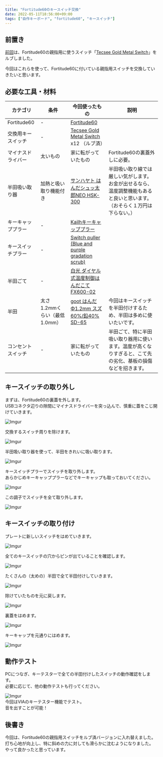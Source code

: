 ```yaml
---
title: "Fortitude60のキースイッチ交換"
date: 2022-05-11T18:56:00+09:00
tags: ["自作キーボード", "fortitude60", "キースイッチ"]
---
```

## 前置き

[前回](/lube-keyboard-switch/)は、Fortitude60の親指用に使うスイッチ「[Tecsee Gold Metal Switch](https://shop.yushakobo.jp/products/2969)」をルブしました。

今回はこれらを使って、Fortitude60に付いている親指用スイッチを交換していきたいと思います。

## 必要な工具・材料

|カテゴリ|条件|今回使ったもの|説明|
|-------|---|-----------|---|
|Fortitude60|-|[Fortitude60](https://shop.yushakobo.jp/products/fortitude60?variant=37665699889313)||
|交換用キースイッチ|-|[Tecsee Gold Metal Switch](https://shop.yushakobo.jp/products/2969) x12 （ルブ済）||
|マイナスドライバー|太いもの|家に転がっていたもの|Fortitude60の裏蓋外しに必要。|
|半田吸い取り器|加熱と吸い取り機能付き|[サンハヤト はんだシュッ太郎NEO HSK-300](https://www.amazon.co.jp/gp/product/B01FEV2BPG/)|半田吸い取り線では厳しい気がします。お金が出せるなら、温度調整機能もあると良いと思います。（おそらく１万円は下らない。）|
|キーキャッププラー|-|[Kailhキーキャッププラー](https://shop.yushakobo.jp/products/a0400kk-00-1)||
|キースイッチプラー|-|[Switch puller (Blue and purple gradation scrub)](https://shop.yushakobo.jp/products/3820)||
|半田ごて|-|[白光 ダイヤル式温度制御はんだこて FX600-02](https://www.amazon.co.jp/gp/product/B006MQD7M4/)||
|半田|太さ1.2mmくらい（最低1.0mm）|[goot はんだ Φ1.2mm スズ60%/鉛40% SD-65](https://www.amazon.co.jp/gp/product/B0029LGAQQ/)|今回はキースイッチを半田付けするため、半田は多めに使いたいです。|
|コンセントスイッチ|-|家に転がっていたもの|半田ごて、特に半田吸い取り器用に使います。温度が高くなりすぎると、こて先の劣化、基板の損傷などを招きます。|

## キースイッチの取り外し

まずは、Fortitude60の裏蓋を外します。  
USBコネクタ辺りの隙間にマイナスドライバーを突っ込んで、慎重に蓋をこじ開けていきます。

![Imgur](https://i.imgur.com/8i8r6v7h.jpg)

交換するスイッチ周りを除けます。

![Imgur](https://i.imgur.com/xwRzreYh.jpg)

半田吸い取り器を使って、半田をきれいに吸い取ります。

![Imgur](https://i.imgur.com/uXtESwDh.jpg)

キースイッチプラーでスイッチを取り外します。  
あらかじめキーキャッププラーなどでキーキャップも取っておいてください。

![Imgur](https://i.imgur.com/mdfVEVTh.jpg)

この調子でスイッチを全て取り外します。

![Imgur](https://i.imgur.com/JV8zjDph.jpg)

## キースイッチの取り付け

プレートに新しいスイッチをはめていきます。

![Imgur](https://i.imgur.com/gjXta9eh.jpg)

全てのキースイッチの穴からピンが出ていることを確認します。

![Imgur](https://i.imgur.com/qksbqb2h.jpg)

たくさんの（太めの）半田で全て半田付けしていきます。

![Imgur](https://i.imgur.com/03MM84Sh.jpg)

除けていたものを元に戻します。

![Imgur](https://i.imgur.com/HDq5qyHh.jpg)

裏蓋をはめます。

![Imgur](https://i.imgur.com/imuCOzgh.jpg)

キーキャップを元通りにはめます。

![Imgur](https://i.imgur.com/fJiz5SFh.jpg)

## 動作テスト

PCにつなぎ、キーテスターで全ての半田付けしたスイッチの動作確認をします。  
必要に応じて、他の動作テストも行ってください。

![Imgur](https://i.imgur.com/2XZDedU.png)  
今回はVIAのキーテスター機能でテスト。  
音を出すことが可能！

## 後書き

今回は、Fortitude60の親指用スイッチをルブ済バージョンに入れ替えました。  
打ち心地が向上し、特に斜めの力に対しても滑らかに沈むようになりました。  
やって良かったと思っています。